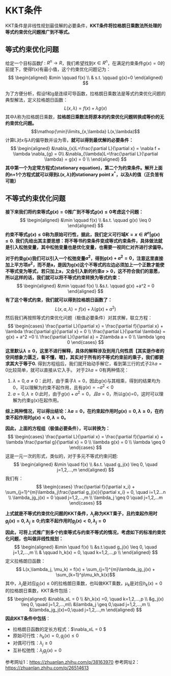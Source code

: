 # KKT条件
KKT条件是非线性规划最佳解的必要条件，**KKT条件将拉格朗日乘数法所处理的等式约束优化问题推广到不等式。**


## 等式约束优化问题
给定一个目标函数$f:R^n \rightarrow R$，我们希望找到$x \in R^n$，在满足约束条件$g(x)=0$的前提下，使得f(x)有最小值，这个约束优化问题记为：
$$
\begin{aligned}
    &\min \qquad f(x) \\
    & s.t. \qquad g(x)=0
\end{aligned}
$$

为了方便分析，假设f和g是连续可导函数，拉格朗日乘数法是等式约束优化问题的典型解法，定义拉格朗日函数：
$$L(x,\lambda) = f(x) + \lambda g(x) $$
其中$\lambda$称为拉格朗日乘数，**拉格朗日乘数法将原本的约束优化问题转换成等价的无约束优化问题。**
$$\mathop{\min}\limits_{x,\lambda} L(x,\lambda)$$
计算L对$x$与$\lambda$的偏导数并设为零，**就可以得到最优解的必要条件：**
$$
\begin{aligned}
    &\nabla_{x}L=\frac{\partial L}{\partial x} = \nabla f + \lambda \nabla_{g} = 0\\
    &\nabla_{\lambda}L=\frac{\partial L}{\partial \lambda} = g(x) = 0 \\
\end{aligned}
$$
**其中第一个为定常方程式(stationary equation)，第二个为约束条件。解开上面的n+1个方程式就可以得到$L(x,\lambda)$的stationary point $x^*$，以及$\lambda$的值（正负皆有可能）**

## 不等式约束优化问题

**接下来我们将约束等式$g(x)=0$推广到不等式$g(x) \leq 0$考虑这个问题：**
$$
\begin{aligned}
    &\min \qquad f(x) \\
    &s.t. \qquad g(x) \leq 0 
\end{aligned}
$$
**约束不等式$g(x) \leq 0$称为原始可行性，据此，我们定义可行域$K=x \in R^n|g(x) \leq 0$.**
**我们先给出其主要思想：将不等书约束条件变成等式约束条件，具体做法就是引入松弛变量，其中松弛变量也是优化变量，也需要一视同仁对齐进行求偏导。**


**对于约束g(x)我们可以引入一个松弛变量$a^2$，得到$g(x)+a^2=0$，注意这里直接加上平方项$a^2$，而不是a，是因为g(x)这个不等式的左边必须加上一个正数才能使不等式变为等式，若只加上a，又会引入新的约束$a>0$，这不符合我们的意愿，所以这样的话，我们就可以将不等式约束转换为等式约束：**
$$
\begin{aligned}
    &\min \qquad f(x) \\
    &s.t. \qquad g(x) +a^2 =  0 
\end{aligned}
$$
**有了这个等式约束，我们就可以得到拉格朗日函数了：**
$$L(x,a,\lambda) = f(x) + \lambda(g(x) + a^2) $$
然后我们再按照等式约束优化问题（极值必要条件）对其求解，联立方程：
$$
\begin{cases}
    \frac{\partial L}{\partial x} = \frac{\partial f}{\partial x} + \lambda \frac{\partial g}{\partial x} = 0 \\
    \frac{\partial L}{\partial \lambda} = g(x) + a^2 =0 \\
    \frac{\partial L}{\partial a} = 2\lambda a = 0 \\
    \lambda \geq 0
\end{cases}
$$
**这里默认$\lambda \geq 0$，这里不进行解释，具体的解释涉及到用几何性质【其实是作者的空间想象力匮乏，看不懂，嗯】，其实对于所有的不等式约束前的乘子，我们都要求其大于等于0.**
得到方程组后，我们就开始动手解它，看到第三行的式子$2\lambda a =0$比较简单，就可以直接从它入手。
对于$2\lambda a =0$有两种情况：
1. $\lambda = 0, a \neq 0$：此时，由于乘子$\lambda=0$，因此g(x)与其相乘，得到的结果均为0，可以理解为约束不起作用，且有$g(x)=-a^2<0$
2. $a=0, \lambda \geq 0$:此时，由于$g(x) + a^2 = 0，且a=0$，所以g(x)=0，这时可以理解为约束g(x)在起作用。

**综上两种情况，可以得出结论：$\lambda a =0$，在约束起作用时$g(x)=0,\lambda \geq 0$，在约束不起作用时$g(x)<0, \lambda=0$。**

**因此，上面的方程组（极值必要条件），可以转换为：**
$$
\begin{cases}
    \frac{\partial L}{\partial x} = \frac{\partial f}{\partial x} + \lambda \frac{\partial g}{\partial x} = 0 \\
    \lambda g(x) = 0 \\
    \lambda \geq 0 
\end{cases}
$$
这是一元一次的形式，类似的，对于多元不等式约束问题:
$$
\begin{aligned}
    &\min \quad f(x) \\
    &s.t. \quad g_j(x) \leq 0, \quad j=1,2,...,m
\end{aligned}
$$
我们有：
$$
\begin{cases}
    \frac{\partial f}{\partial x_i} + \sum_{j=1}^{m}\lambda_j\frac{\partial g_j(x)}{\partial x_i} = 0, \quad i=1,2...n \\
    \lambda_jg_j(x) = 0 \quad j=1,2,...,m \\
    \lambda_j \geq 0 \quad j=1,2,...m
\end{cases}
$$

**上式就是不等式约束优化问题的KKT条件，$\lambda_j$称为KKT乘子，且约束起作用时$g_j(x)=0,\lambda_j \geq 0$;约束不起作用时$g_j(x) < 0, \lambda_j =0$**


**因此，可将上式推广到多个约束等式与约束不等式的情况，考虑如下的标准约束优化问题，也叫做非线性规划：**
$$
\begin{aligned}
    &\min \quad f(x) \\
    &s.t.\quad g_j(x) \leq 0, \quad j=1,2,...,m \\
    & \qquad h_k(x) = 0, \quad k=1,2,...,p \\
\end{aligned}
$$
定义拉格朗日函数：
$$ L(x,\lambda_j, \mu_k) = f(x) + \sum_{j=1}^{m}\lambda_jg_j(x) + \sum_{k=1}^p\mu_kh_k(x)$$
其中，$\lambda_j$是对应$g_j(x) \leq 0$的拉格朗日乘数，也叫做KKT乘数，$\mu_k$是对应$h_k(x)=0$的拉格朗日乘数，KKT条件包括：
$$
\begin{aligned}
    &\nabla_xL = 0 \\
    &h_k(x) =0, \quad k=1,2,...,p \\
    &g_j(x) \leq 0, \quad j=1,2,...,m\\
    &\lambda_j \geq 0,\quad j=1,2,...,m \\
    &\lambda_jg_j(x)=0,\quad j=1,2,...,m
\end{aligned}
$$
**因此KKT条件中包括**：
- 拉格朗日函数的定长方程式：$\nabla_xL = 0 $
- 原始可行性：$h_k(x) =0,g_j(x) \leq 0$
- 对偶可行性：$\lambda_j \geq 0$
- 互补松弛性：$\lambda_jg_j(x)=0$

参考网址1：https://zhuanlan.zhihu.com/p/38163970
参考网址2：https://zhuanlan.zhihu.com/p/26514613